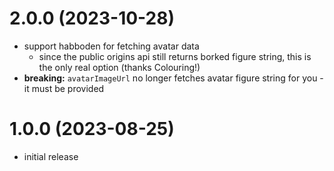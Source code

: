# 2.0.0 (2023-10-28)

- support habboden for fetching avatar data
  - since the public origins api still returns borked figure string, this is the only real option (thanks Colouring!)
- **breaking:** `avatarImageUrl` no longer fetches avatar figure string for you - it must be provided

# 1.0.0 (2023-08-25)

- initial release
